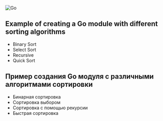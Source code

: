 ![Go](https://github.com/AlexanderOkhrimenko/algorithms/workflows/Go/badge.svg?branch=master)

## Example of creating a Go module with different sorting algorithms

- Binary Sort
- Select Sort
- Recursive
- Quick Sort

## Пример создания Go модуля с различными алгоритмами сортировки 

- Бинарная сортировка
- Сортировка выбором 
- Сортировка с помощью рекурсии
- Быстрая сортировка 


